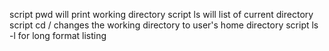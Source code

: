 script pwd will print working directory
script ls will list of current directory
script cd / changes the working directory to user's home directory
script ls -l for long format listing

